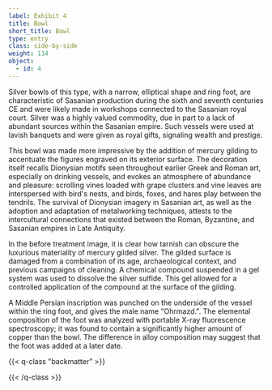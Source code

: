 ```yaml
---
label: Exhibit 4
title: Bowl
short_title: Bowl
type: entry
class: side-by-side
weight: 114
object:
  - id: 4
---
```


Silver bowls of this type, with a narrow, elliptical shape and ring
foot, are characteristic of Sasanian production during the sixth and
seventh centuries CE and were likely made in workshops connected to the
Sasanian royal court. Silver was a highly valued commodity, due in part
to a lack of abundant sources within the Sasanian empire. Such vessels
were used at lavish banquets and were given as royal gifts, signaling
wealth and prestige.

This bowl was made more impressive by the addition of mercury gilding to
accentuate the figures engraved on its exterior surface. The decoration
itself recalls Dionysian motifs seen throughout earlier Greek and Roman
art, especially on drinking vessels, and evokes an atmosphere of
abundance and pleasure: scrolling vines loaded with grape clusters and
vine leaves are interspersed with bird's nests, and birds, foxes, and
hares play between the tendrils. The survival of Dionysian imagery in
Sasanian art, as well as the adoption and adaptation of metalworking
techniques, attests to the intercultural connections that existed
between the Roman, Byzantine, and Sasanian empires in Late Antiquity.

In the before treatment image, it is clear how tarnish can obscure the
luxurious materiality of mercury gilded silver. The gilded surface is
damaged from a combination of its age, archaeological context, and
previous campaigns of cleaning. A chemical compound suspended in a gel
system was used to dissolve the silver sulfide. This gel allowed for a
controlled application of the compound at the surface of the gilding.

A Middle Persian inscription was punched on the underside of the vessel
within the ring foot, and gives the male name \"Ohrmazd.\". The
elemental composition of the foot was analyzed with portable X-ray
fluorescence spectroscopy; it was found to contain a significantly
higher amount of copper than the bowl. The difference in alloy
composition may suggest that the foot was added at a later date.

{{< q-class "backmatter" >}}

{{< /q-class >}}
